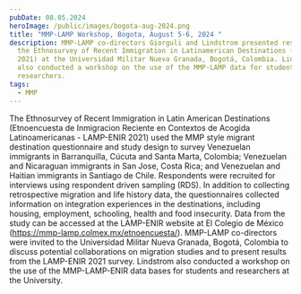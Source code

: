 ```yaml
---
pubDate: 08.05.2024
heroImage: /public/images/bogota-aug-2024.png
title: "MMP-LAMP Workshop, Bogota, August 5-6, 2024 "
description: MMP-LAMP co-directors Giorguli and Lindstrom presented results from
  the Ethnosurvey of Recent Immigration in Latinamerican Destinations (LAMP-ENIR
  2021) at the Universidad Militar Nueva Granada, Bogotá, Colombia. Lindstrom
  also conducted a workshop on the use of the MMP-LAMP data for students and
  researchers.
tags:
  - MMP
---
```


The Ethnosurvey of Recent Immigration in Latin American Destinations (Etnoencuesta de Inmigracion Reciente en Contextos de Acogida Latinoamericanas - LAMP-ENIR 2021) used the MMP style migrant destination questionnaire and study design to survey Venezuelan immigrants in Barranquilla, Cúcuta and Santa Marta, Colombia; Venezuelan and Nicaraguan immigrants in San Jose, Costa Rica; and Venezuelan and Haitian immigrants in Santiago de Chile. Respondents were recruited for interviews using respondent driven sampling (RDS). In addition to collecting retrospective migration and life history data, the questionnaires collected information on integration experiences in the destinations, including housing, employment, schooling, health and food insecurity. Data from the study can be accessed at the LAMP-ENIR website at El Colegio de México (<https://mmp-lamp.colmex.mx/etnoencuesta/>). MMP-LAMP co-directors were invited to the Universidad Militar Nueva Granada, Bogotá, Colombia to discuss potential collaborations on migration studies and to present results from the LAMP-ENIR 2021 survey. Lindstrom also conducted a workshop on the use of the MMP-LAMP-ENIR data bases for students and researchers at the University.
